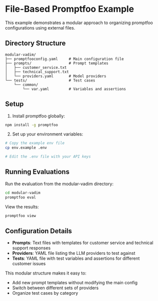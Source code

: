 # File-Based Promptfoo Example

This example demonstrates a modular approach to organizing promptfoo configurations using external files.

## Directory Structure

```
modular-vadim/
├── promptfooconfig.yaml     # Main configuration file
├── prompts/                 # Prompt templates
│   ├── customer_service.txt
│   ├── technical_support.txt
│   └── providers.yaml       # Model providers
└── tests/                   # Test cases
    └── common/
        └── var.yaml         # Variables and assertions
```

## Setup

1. Install promptfoo globally:

```bash
npm install -g promptfoo
```

2. Set up your environment variables:

```bash
# Copy the example env file
cp env.example .env

# Edit the .env file with your API keys
```

## Running Evaluations

Run the evaluation from the modular-vadim directory:

```bash
cd modular-vadim
promptfoo eval
```

View the results:

```bash
promptfoo view
```

## Configuration Details

- **Prompts**: Text files with templates for customer service and technical support responses
- **Providers**: YAML file listing the LLM providers to test against
- **Tests**: YAML file with test variables and assertions for different customer issues

This modular structure makes it easy to:
- Add new prompt templates without modifying the main config
- Switch between different sets of providers
- Organize test cases by category
